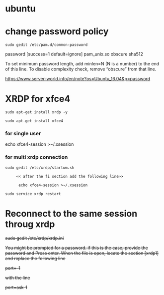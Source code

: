 # ubuntu

# change password policy
```
sudo gedit /etc/pam.d/common-password
```

password     [success=1 default=ignore]    pam_unix.so obscure sha512

To set minimum password length, add minlen=N (N is a number) to the end of this line.
To disable complexity check, remove “obscure” from that line.

https://www.server-world.info/en/note?os=Ubuntu_16.04&p=password



# XRDP for xfce4
```
sudo apt-get install xrdp -y

sudo apt-get install xfce4
```
### for single user

echo xfce4-session >~/.xsession 


### for multi xrdp connection
```
sudo gedit /etc/xrdp/startwm.sh

     << after the fi section add the following line>>
     
      echo xfce4-session >~/.xsession

sudo service xrdp restart

```
# Reconnect to the same session throug xrdp <no longer use>

~~sudo gedit /etc/xrdp/xrdp.ini~~

~~You might be prompted for a password. if this is the case, provide the password and Press enter.   When the file is open, locate the section [xrdp1] and replace the following line~~

~~port=-1~~

~~with the line~~

~~port=ask-1~~

